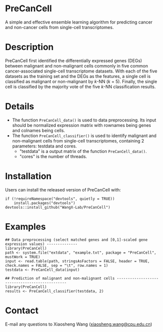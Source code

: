 # PreCanCell
A simple and effective ensemble learning algorithm for predicting cancer and non-cancer cells from single-cell transcriptomes.

# Description
PreCanCell first identified the differentially expressed genes (DEGs) between malignant and non-malignant cells commonly in five common cancer-associated single-cell transcriptome datasets. With each of the five datasets as the training set and the DEGs as the features, a single cell is classified as malignant or non-malignant by *k*-NN (*k* = 5). Finally, the single cell is classified by the majority vote of the five *k*-NN classification results.

# Details
+ The function `PreCanCell_data()` is used to data preprocessing. Its input should be normalized expression matrix with rownames being genes and colnames being cells.
+ The function `PreCanCell_classifier()` is used to identify malignant and non-malignant cells from single-cell transcriptomes, containing 2 parameters: testdata and cores.
  + "testdata" is a output matrix of the function `PreCanCell_data()`.
  + "cores" is the number of threads.

# Installation
Users can install the released version of PreCanCell with:
```
if (!requireNamespace("devtools", quietly = TRUE))
    install.packages("devtools")
devtools::install_github("WangX-Lab/PreCanCell")
```

# Examples
```
## Data preprocessing (select matched genes and [0,1]-scaled gene expression values) --------------
library(PreCanCell)
path <- system.file("extdata", "example.txt", package = "PreCanCell", mustWork = TRUE)
input <- read.table(path, stringsAsFactors = FALSE, header = TRUE, check.names = FALSE, sep = "\t", row.names = 1)
testdata <- PreCanCell_data(input)
```

```
## Prediction of malignant and non-malignant cells -----------------------------------------------
library(PreCanCell)
results <- PreCanCell_classifier(testdata, 2)
```

# Contact
E-mail any questions to Xiaosheng Wang (xiaosheng.wang@cpu.edu.cn)
